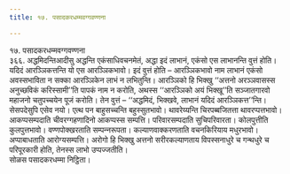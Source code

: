 ```yaml
---
title: १७. पसादकरधम्मवग्गवण्णना

---
```

१७. पसादकरधम्मवग्गवण्णना  
३६६. अद्धमिदन्तिआदीसु अद्धन्ति एकंसाधिवचनमेतं, अद्धा इदं लाभानं, एकंसो एस लाभानन्ति वुत्तं होति। यदिदं आरञ्‍ञिकत्तन्ति यो एस आरञ्‍ञिकभावो। इदं वुत्तं होति – आरञ्‍ञिकभावो नाम लाभानं एकंसो अवस्सभाविता न सक्‍का आरञ्‍ञिकेन लाभं न लभितुन्ति। आरञ्‍ञिको हि भिक्खु ‘‘अत्तनो अरञ्‍ञवासस्स अनुच्छविकं करिस्सामी’’ति पापकं नाम न करोति, अथस्स ‘‘आरञ्‍ञिको अयं भिक्खू’’ति सञ्‍जातगारवो महाजनो चतुपच्‍चयेन पूजं करोति। तेन वुत्तं – ‘‘अद्धमिदं, भिक्खवे, लाभानं यदिदं आरञ्‍ञिकत्त’’न्ति। सेसपदेसुपि एसेव नयो। एत्थ पन बाहुसच्‍चन्ति बहुस्सुतभावो। थावरेय्यन्ति चिरपब्बजितत्ता थावरप्पत्तभावो। आकप्पसम्पदाति चीवरग्गहणादिनो आकप्पस्स सम्पत्ति। परिवारसम्पदाति सुचिपरिवारता। कोलपुत्तीति कुलपुत्तभावो। वण्णपोक्खरताति सम्पन्‍नरूपता। कल्याणवाक्‍करणताति वचनकिरियाय मधुरभावो। अप्पाबाधताति आरोग्यसम्पत्ति। अरोगो हि भिक्खु अत्तनो सरीरकल्याणताय विपस्सनाधुरे च गन्थधुरे च परिपूरकारी होति, तेनस्स लाभो उप्पज्‍जतीति।  
सोळस पसादकरधम्मा निट्ठिता।  